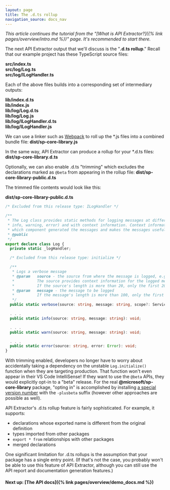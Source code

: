 ```yaml
---
layout: page
title: The .d.ts rollup
navigation_source: docs_nav
---
```


*This article continues the tutorial from the "[What is API Extractor?]({% link pages/overview/intro.md %})" page.  It's recommended to start there.*

The next API Extractor output that we'll discuss is the "**.d.ts rollup**."  Recall that our example project
has these TypeScript source files:

<b>
src/index.ts<br/>
src/log/Log.ts<br/>
src/log/ILogHandler.ts<br/>
</b>

Each of the above files builds into a corresponding set of intermediary outputs:

<b>
lib/index.d.ts<br/>
lib/index.js<br/>
lib/log/Log.d.ts<br/>
lib/log/Log.js<br/>
lib/log/ILogHandler.d.ts<br/>
lib/log/ILogHandler.js<br/>
</b>

We can use a linker such as [Webpack](https://webpack.js.org) to roll up the \*.js files into a combined
bundle file: **dist/sp-core-library.js**

In the same way, API Extractor can produce a rollup for your \*.d.ts files: **dist/sp-core-library.d.ts**

Optionally, we can also enable .d.ts "trimming" which excludes the declarations marked as `@beta`
from appearing in the rollup file: **dist/sp-core-library-public.d.ts**

The trimmed file contents would look like this:

**dist/sp-core-library-public.d.ts**
```ts
/* Excluded from this release type: ILogHandler */

/**
 * The Log class provides static methods for logging messages at different levels (verbose,
 * info, warning, error) and with context information. Context information helps identify
 * which component generated the messages and makes the messages useful and filterable.
 * @public
 */
export declare class Log {
  private static _logHandler;

  /* Excluded from this release type: initialize */

  /**
   * Logs a verbose message
   * @param   source - the source from where the message is logged, e.g., the class name.
   *          The source provides context information for the logged message.
   *          If the source's length is more than 20, only the first 20 characters are kept.
   * @param   message - the message to be logged
   *          If the message's length is more than 100, only the first 100 characters are kept.
   */
  public static verbose(source: string, message: string, scope?: ServiceScope): void;

  . . .
  public static info(source: string, message: string): void;

  . . .
  public static warn(source: string, message: string): void;

  . . .
  public static error(source: string, error: Error): void;
}
```

With trimming enabled, developers no longer have to worry about accidentally taking a dependency on the
unstable `Log.initialize()` function when they are targeting production.  That function won't even appear
in their VS Code IntelliSense!  If they want to use the `@beta` APIs, they would explicitly opt-in to a
"beta" release.  For the real **@microsoft/sp-core-library** package, "opting in" is accomplished by installing
[a special version number](https://www.npmjs.com/package/@microsoft/sp-core-library?activeTab=versions)
with the `-plusbeta` suffix (however other approaches are possible as well).

API Extractor's .d.ts rollup feature is fairly sophisticated.  For example, it supports:

- declarations whose exported name is different from the original definition
- types imported from other packages
- `export * from` relationships with other packages
- merged declarations

One significant limitation for .d.ts rollups is the assumption that your package has a single entry point.
(If that's not the case, you probably won't be able to use this feature of API Extractor, although you can still
use the API report and documentation generation features.)

#### Next up: [The API docs]({% link pages/overview/demo_docs.md %})
